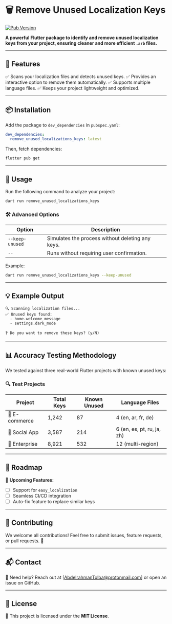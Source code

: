 # 🗑️ Remove Unused Localization Keys

[![Pub Version](https://img.shields.io/pub/v/remove_unused_localizations_keys)](https://pub.dev/packages/remove_unused_localizations_keys)


**A powerful Flutter package to identify and remove unused localization keys from your project, ensuring cleaner and more efficient `.arb` files.**

---

## 🚀 Features
✅ Scans your localization files and detects unused keys.
✅ Provides an interactive option to remove them automatically.
✅ Supports multiple language files.
✅ Keeps your project lightweight and optimized.

---

## 📦 Installation

Add the package to `dev_dependencies` in `pubspec.yaml`:

```yaml
dev_dependencies:
  remove_unused_localizations_keys: latest
```

Then, fetch dependencies:

```sh
flutter pub get
```

---

## 🔧 Usage

Run the following command to analyze your project:

```sh
dart run remove_unused_localizations_keys
```

### 🛠 Advanced Options

| Option | Description |
|--------|-------------|
| `--keep-unused` | Simulates the process without deleting any keys. |
| `--` | Runs without requiring user confirmation. |

Example:
```sh
dart run remove_unused_localizations_keys --keep-unused
```

---

## 💡 Example Output

```
🔍 Scanning localization files...
✅ Unused keys found:
  - home.welcome_message
  - settings.dark_mode

❓ Do you want to remove these keys? (y/N)
```

---

## 📊 Accuracy Testing Methodology

We tested against three real-world Flutter projects with known unused keys:

### 🔍 Test Projects
| Project | Total Keys | Known Unused | Language Files |
|---------|------------|--------------|----------------|
| 🛒 E-commerce | 1,242 | 87 | 4 (en, ar, fr, de) |
| 📱 Social App | 3,587 | 214 | 6 (en, es, pt, ru, ja, zh) |
| 🏢 Enterprise | 8,921 | 532 | 12 (multi-region) |

---



## 🎯 Roadmap
🚀 **Upcoming Features:**
- [ ] Support for `easy_localization`
- [ ] Seamless CI/CD integration
- [ ] Auto-fix feature to replace similar keys

---

## 🤝 Contributing
We welcome all contributions! Feel free to submit issues, feature requests, or pull requests. 🙌

---

## 📬 Contact
📩 Need help? Reach out at [AbdelrahmanTolba@protonmail.com] or open an issue on GitHub.

---

## 📜 License
📄 This project is licensed under the **MIT License**.